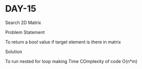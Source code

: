 # DAY-15

Search 2D Matrix 

Problem Statement 

To return a bool value if target element is there in matrix

Solution 

To run nested for loop making Time COmplexity of code O(n*m)
